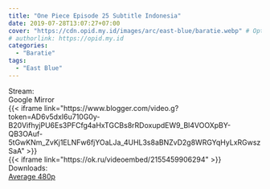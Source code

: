 ```yaml
---
title: "One Piece Episode 25 Subtitle Indonesia"
date: 2019-07-28T13:07:27+07:00
cover: "https://cdn.opid.my.id/images/arc/east-blue/baratie.webp" # Optional, cover
# authorlink: https://opid.my.id
categories:
  - "Baratie"
tags:
  - "East Blue"
---
```

<div class="ui menu violet borderless inverted">
  <div class="header item active">
        Stream:
    </div>
  <a class="active item" data-tab="google">
    <i class="google drive icon"></i> Google
  </a>
  <a class="item nounderline" data-tab="mirror">
    <i class="odnoklassniki icon"></i> Mirror
  </a>
</div>
<div class="ui bottom attached tab segment active" style="border:0 !important;" data-tab="google">
{{< iframe link="https://www.blogger.com/video.g?token=AD6v5dxI6u710G0y-B20VifhyjPU6Es3PFCfg4aHxTGCBs8rRDoxupdEW9_Bl4VOOXpBY-QB3OAuf-5tGwKNm_ZvKj1ELNFw6fjYOaLJa_4UHL3s8aBNZvD2g8WRGYqHyLxRGwszSaA" >}}
</div>
<div class="ui bottom attached tab segment" style="border:0 !important;" data-tab="mirror">
{{< iframe link="https://ok.ru/videoembed/2155459906294" >}}
</div>
<div class="ui menu violet borderless inverted">
  <div class="header item active">
        Downloads:
    </div>
  <a class="item nounderline" href="https://ouo.io/qITwhh" target="_blank" rel="dofollow"><i class="google drive icon"></i>
    Average 480p</a>
</div>